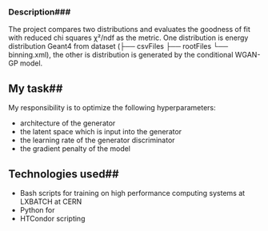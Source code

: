 ### Description###
The project compares two distributions and evaluates the goodness of fit with reduced chi squares χ²/ndf as the metric. 
One distribution is energy distribution Geant4 from dataset  (├── csvFiles ├── rootFiles └── binning.xml), the other is distribution is generated by the conditional WGAN-GP model.

## My task##
My responsibility is to optimize the following hyperparameters:
- architecture of the generator
- the latent space which is input into the generator
- the learning rate of the generator discriminator
- the gradient penalty of the model

## Technologies used##
- Bash scripts for training on high performance computing systems at LXBATCH at CERN
- Python for 
- HTCondor scripting





 






